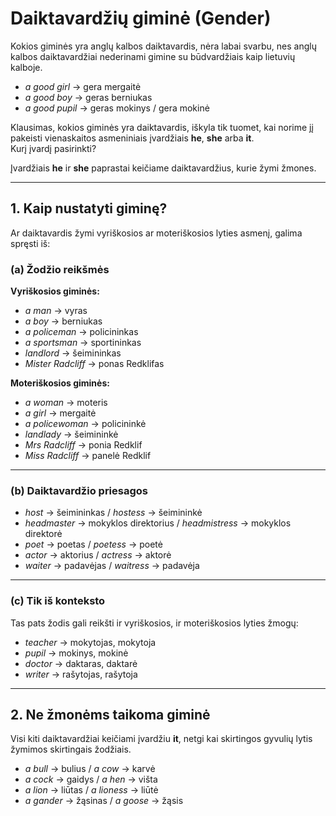 # Daiktavardžių giminė (Gender)

Kokios giminės yra anglų kalbos daiktavardis, nėra labai svarbu, nes anglų kalbos daiktavardžiai nederinami gimine su būdvardžiais kaip lietuvių kalboje.

- *a good girl* → gera mergaitė  
- *a good boy* → geras berniukas  
- *a good pupil* → geras mokinys / gera mokinė  

Klausimas, kokios giminės yra daiktavardis, iškyla tik tuomet, kai norime jį pakeisti vienaskaitos asmeniniais įvardžiais **he**, **she** arba **it**.  
Kurį įvardį pasirinkti?

Įvardžiais **he** ir **she** paprastai keičiame daiktavardžius, kurie žymi žmones.

---

## 1. Kaip nustatyti giminę?

Ar daiktavardis žymi vyriškosios ar moteriškosios lyties asmenį, galima spręsti iš:

### (a) Žodžio reikšmės

**Vyriškosios giminės:**
- *a man* → vyras  
- *a boy* → berniukas  
- *a policeman* → policininkas  
- *a sportsman* → sportininkas  
- *landlord* → šeimininkas  
- *Mister Radcliff* → ponas Redklifas  

**Moteriškosios giminės:**
- *a woman* → moteris  
- *a girl* → mergaitė  
- *a policewoman* → policininkė  
- *landlady* → šeimininkė  
- *Mrs Radcliff* → ponia Redklif  
- *Miss Radcliff* → panelė Redklif  

---

### (b) Daiktavardžio priesagos

- *host* → šeimininkas / *hostess* → šeimininkė  
- *headmaster* → mokyklos direktorius / *headmistress* → mokyklos direktorė  
- *poet* → poetas / *poetess* → poetė  
- *actor* → aktorius / *actress* → aktorė  
- *waiter* → padavėjas / *waitress* → padavėja  

---

### (c) Tik iš konteksto

Tas pats žodis gali reikšti ir vyriškosios, ir moteriškosios lyties žmogų:  

- *teacher* → mokytojas, mokytoja  
- *pupil* → mokinys, mokinė  
- *doctor* → daktaras, daktarė  
- *writer* → rašytojas, rašytoja  

---

## 2. Ne žmonėms taikoma giminė

Visi kiti daiktavardžiai keičiami įvardžiu **it**, netgi kai skirtingos gyvulių lytis žymimos skirtingais žodžiais.

- *a bull* → bulius / *a cow* → karvė  
- *a cock* → gaidys / *a hen* → višta  
- *a lion* → liūtas / *a lioness* → liūtė  
- *a gander* → žąsinas / *a goose* → žąsis  
